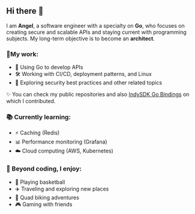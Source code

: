 ## Hi there 👋

I am **Angel**, a software engineer with a specialty on **Go**, who focuses on creating secure and scalable APIs and staying current with programming subjects. My long-term objective is to become an **architect**.


### 🔹My work:

- 🚀 Using Go to develop APIs
- 🛠️ Working with CI/CD, deployment patterns, and Linux
- 🔏 Exploring security best practices and other related topics

✨ You can check my public repositories and also [IndySDK Go Bindings](https://github.com/joyride9999/IndySdkGoBindings) on which I contributed.
  
### 📚 Currently learning:
- ⚡ Caching (Redis)
- 📊 Performance monitoring (Grafana)
- ☁️ Cloud computing (AWS, Kubernetes)


### 🚀 Beyond coding, I enjoy:
- 🏀 Playing basketball
- ✈️ Traveling and exploring new places
- 🚵 Quad biking adventures
- :video_game: Gaming with friends



  
<!--
**angellllk/angellllk** is a ✨ _special_ ✨ repository because its `README.md` (this file) appears on your GitHub profile.

Here are some ideas to get you started:

- 🔭 I’m currently working on ...
- 🌱 I’m currently learning ...
- 👯 I’m looking to collaborate on ...
- 🤔 I’m looking for help with ...
- 💬 Ask me about ...
- 📫 How to reach me: ...
- 😄 Pronouns: ...
- ⚡ Fun fact: ...
-->
